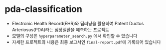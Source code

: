 # pda-classification

- Electronic Health Record(EHR)와 딥러닝을 활용하여 Patent Ductus Arteriosus(PDA)라는 심장질환을 예측하는 프로젝트
- 모델의 구성은 `hyperparameter_search.py` 에서 확인할 수 있습니다
- 자세한 프로젝트의 내용은 최종 보고서인 `final-report.pdf`에 기록되어 있습니다
